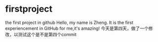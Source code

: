# firstproject
the first project in github
Hello, my name is Zheng. It is the first experiencement in GitHub for me,it's amazing!
今天是第四天，做了一个修改，以测试这个是不是第四个commit
